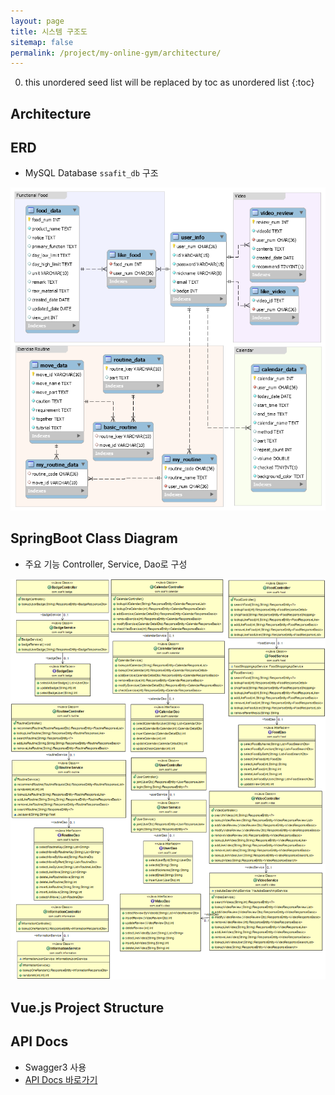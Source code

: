 ```yaml
---
layout: page
title: 시스템 구조도
sitemap: false
permalink: /project/my-online-gym/architecture/
---
```

0. this unordered seed list will be replaced by toc as unordered list
{:toc}

## Architecture

## ERD
- MySQL Database `ssafit_db` 구조
<img src="/project/MyOnlineGym/erd.png" alt="My Online Gym ERD"/>

## SpringBoot Class Diagram
- 주요 기능 Controller, Service, Dao로 구성
<img src="/project/MyOnlineGym/class_diagram.png" alt="My Online Gym ERD"/>

## Vue.js Project Structure

## API Docs
- Swagger3 사용
- [API Docs 바로가기](http://172.174.120.196:9999/api/swagger-ui/index.html)